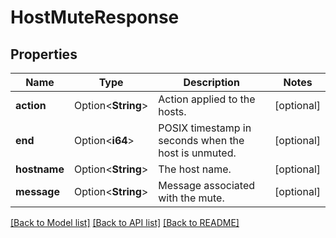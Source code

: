 # HostMuteResponse

## Properties

Name | Type | Description | Notes
------------ | ------------- | ------------- | -------------
**action** | Option<**String**> | Action applied to the hosts. | [optional]
**end** | Option<**i64**> | POSIX timestamp in seconds when the host is unmuted. | [optional]
**hostname** | Option<**String**> | The host name. | [optional]
**message** | Option<**String**> | Message associated with the mute. | [optional]

[[Back to Model list]](../README.md#documentation-for-models) [[Back to API list]](../README.md#documentation-for-api-endpoints) [[Back to README]](../README.md)



